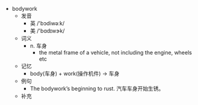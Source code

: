 - bodywork
  - 发音
    - 英 /'bɔdiwəːk/
    - 美 /'bɑdɪwɝk/
  - 词义
    - n. 车身
      - the metal frame of a vehicle, not including the engine, wheels etc
  - 记忆
    - body(车身) + work(操作机件) → 车身
  - 例句
    - The bodywork’s beginning to rust. 汽车车身开始生锈。
  - 补充
